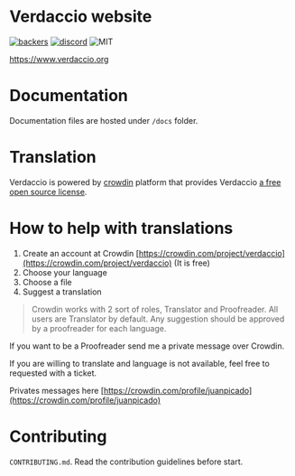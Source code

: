 # Verdaccio website

[![backers](https://opencollective.com/verdaccio/tiers/backer/badge.svg?label=Backer&color=brightgreen)](https://opencollective.com/verdaccio)
[![discord](https://img.shields.io/discord/388674437219745793.svg)](http://chat.verdaccio.org/)
![MIT](https://img.shields.io/github/license/mashape/apistatus.svg)

https://www.verdaccio.org

# Documentation

Documentation files are hosted under `/docs` folder.

# Translation

Verdaccio is powered by [crowdin](https://crowdin.com/project/verdaccio) platform that provides Verdaccio [a free open source license](https://crowdin.com/page/open-source-project-setup-request).

# How to help with translations

1. Create an account at Crowdin [https://crowdin.com/project/verdaccio](https://crowdin.com/project/verdaccio) (It is free)
2. Choose your language
3. Choose a file
4. Suggest a translation

> Crowdin works with 2 sort of roles, Translator and Proofreader. All users are Translator by default. Any suggestion should be approved by a proofreader for each language.

If you want to be a Proofreader send me a private message over Crowdin.

If you are willing to translate and language is not available, feel free to requested with a ticket.

Privates messages here [https://crowdin.com/profile/juanpicado](https://crowdin.com/profile/juanpicado)

# Contributing

`CONTRIBUTING.md`. Read the contribution guidelines before start.
